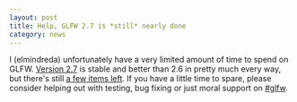 ```yaml
---
layout: post
title: Help, GLFW 2.7 is *still* nearly done
category: news
---
```


I (elmindreda) unfortunately have a very limited amount of time to spend
on GLFW.
[Version 2.7](http://glfw.svn.sourceforge.net/viewvc/glfw/trunk/)
is stable and better than 2.6 in pretty much every way, but there's still
[a few items left](http://wiki.glfw.org/wiki/TODO_for_GLFW_2.7).
If you have a little time to spare, please consider helping out with testing,
bug fixing or just moral support on [#glfw](community.html).